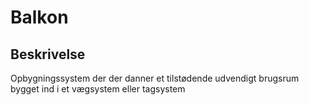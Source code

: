 # Balkon

## Beskrivelse

Opbygningssystem der der danner et tilstødende udvendigt brugsrum bygget ind i et vægsystem eller tagsystem

